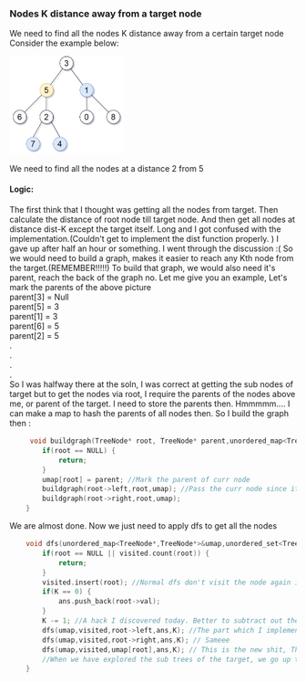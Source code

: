 ### Nodes K distance away from a target node

We need to find all the nodes K distance away from a certain target node
Consider the example below:
<!-- ![alt text](https://s3-lc-upload.s3.amazonaws.com/uploads/2018/06/28/sketch0.png = 100x20) -->
<img src="../Images/863.png" alt="drawing" width="200"/>

We need to find all the nodes at a distance 2 from 5
#### Logic:
The first think that I thought was getting all the nodes from target. Then calculate the distance of root node till target node. And then get all nodes at distance dist-K except the target itself.
Long and I got confused with the implementation.(Couldn't get to implement the dist function properly. ) I gave up after half an hour or something. 
I went through the discussion :(
So we would need to build a graph, makes it easier to reach any Kth node from the target.(REMEMBER!!!!!) To build that graph, we would also need it's parent, reach the back of the graph no. Let me give you an example,
Let's mark the parents of the above picture \
parent[3] = Null \
parent[5] = 3 \
parent[1] = 3 \
parent[6] = 5 \
parent[2] = 5 \
. \
. \
. \
. \
So I was halfway there at the soln, I was correct at getting the sub nodes of target but to get the nodes via root, I require the parents of the nodes above me, or parent of the target. I need to store the parents then. Hmmmmm.... 
I can make a map to hash the parents of all nodes then.
So I build the graph then : 

```c++
     void buildgraph(TreeNode* root, TreeNode* parent,unordered_map<TreeNode*,TreeNode*>&umap) {
        if(root == NULL) {
            return;
        }
        umap[root] = parent; //Mark the parent of curr node
        buildgraph(root->left,root,umap); //Pass the curr node since it will be the parent of the left and the right child of it
        buildgraph(root->right,root,umap);
    }
```

We are almost done. Now we just need to apply dfs to get all the nodes

```c++
    void dfs(unordered_map<TreeNode*,TreeNode*>&umap,unordered_set<TreeNode*>&visited,TreeNode* root,vector<int>&ans,int K) {
        if(root == NULL || visited.count(root)) {
            return;
        }
        visited.insert(root); //Normal dfs don't visit the node again if already visited
        if(K == 0) {
            ans.push_back(root->val);
        }
        K -= 1; //A hack I discovered today. Better to subtract out the recursion than in it.
        dfs(umap,visited,root->left,ans,K); //The part which I implemented correctly
        dfs(umap,visited,root->right,ans,K); // Sameee
        dfs(umap,visited,umap[root],ans,K); // This is the new shit, This part is basically recurring out of the root node
        //When we have explored the sub trees of the target, we go up to its parent, wont go down since already visited, we keep on going up until we find rest of the nodes and traverese the complete tree.
    }
```